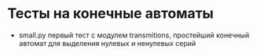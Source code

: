 # Тесты на конечные автоматы
- small.py первый тест с модулем transmitions, простейший конечный автомат для выделения нулевых и ненулевых серий 